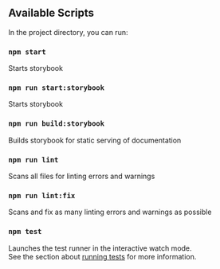 ## Available Scripts

In the project directory, you can run:

### `npm start`

Starts storybook

### `npm run start:storybook`

Starts storybook

### `npm run build:storybook`

Builds storybook for static serving of documentation

### `npm run lint`

Scans all files for linting errors and warnings

### `npm run lint:fix`

Scans and fix as many linting errors and warnings as possible

### `npm test`

Launches the test runner in the interactive watch mode.<br>
See the section about [running tests](https://facebook.github.io/create-react-app/docs/running-tests) for more information.
